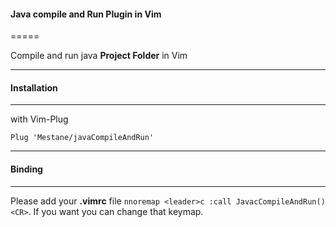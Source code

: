 #### Java compile and Run Plugin in Vim

=====

Compile and run java **Project Folder** in Vim

[](https://github.com/Mestane/javaCompileAndRun/blob/master/assets/001.mp4)

-------------

#### Installation

---------------------

with Vim-Plug

```vim
Plug 'Mestane/javaCompileAndRun'
```

---

#### Binding

---

Please add your **.vimrc** file `nnoremap <leader>c :call JavacCompileAndRun()<CR>`. If you want you can change that keymap.

